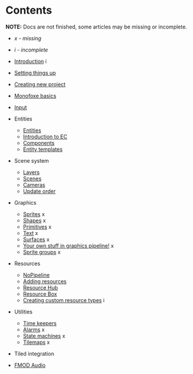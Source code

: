 # Contents

**NOTE:** Docs are not finished, some articles may be missing or incomplete.

- *x - missing*

- *i - incomplete*

  

- [Introduction](Introduction.md) i

- [Setting things up](SettingThingsUp.md)

- [Creating new project](CreatingNewProject.md)

- [Monofoxe basics](MonofoxeBasics.md)

- [Input](Input.md)

- Entities
  - [Entities](Entities/Entities.md)
  - [Introduction to EC](Entities/IntroductionToEC.md)
  - [Components](Entities/Components.md)
  - [Entity templates](Entities/EntityTemplates.md)
  
- Scene system
  - [Layers](SceneSystem/Layers.md)
  - [Scenes](SceneSystem/Scenes.md)
  - [Cameras](SceneSystem/Cameras.md)
  - [Update order](SceneSystem/UpdateOrder.md)

- Graphics
  - [Sprites](Graphics/Sprites.md) x
  - [Shapes](Graphics/Shapes.md) x
  - [Primitives](Graphics/Primitives.md) x
  - [Text](Graphics/Text.md) x
  - [Surfaces](Graphics/Surfaces.md) x
  - [Your own stuff in graphics pipeline!](Graphics/YourOwnStuffInGraphicsPipeline.md) x
  - [Sprite groups](Graphics/SpriteGroups.md) x
  
- Resources
  - [NoPipeline](Resources/NoPipeline.md)
  - [Adding resources](Resources/AddingResources)
  - [Resource Hub](Resources/ResourceHub.md)
  - [Resource Box](Resources/ResourceBox.md)
  - [Creating custom resource types](Resources/CreatingCustomResourceTypes.md) i
  
- Utilities
    - [Time keepers](Utils/TimeKeeper.md)
    - [Alarms]() x
    - [State machines]() x
    - [Tilemaps]() x
    
- Tiled integration

- [FMOD Audio](FMODAudio.md)
